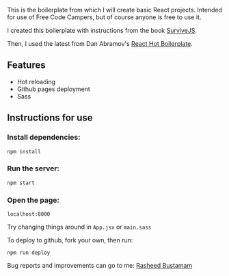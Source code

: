 This is the boilerplate from which I will create basic React projects. Intended for use of Free Code Campers, but of course anyone is free to use it.

I created this boilerplate with instructions from the book [SurviveJS](http://survivejs.com). 

Then, I used the latest from Dan Abramov's [React Hot Boilerplate](https://github.com/gaearon/reacthotboilerplate).


## Features

- Hot reloading
- Github pages deployment
- Sass

## Instructions for use

### Install dependencies:

```		
npm install
```		

### Run the server:

```
npm start
```

### Open the page:
```
localhost:8000
```

Try changing things around in `App.jsx` or `main.sass`

To deploy to github, fork your own, then run:

```
npm run deploy
```

Bug reports and improvements can go to me: [Rasheed Bustamam](rasheed.bustamam@gmail.com)